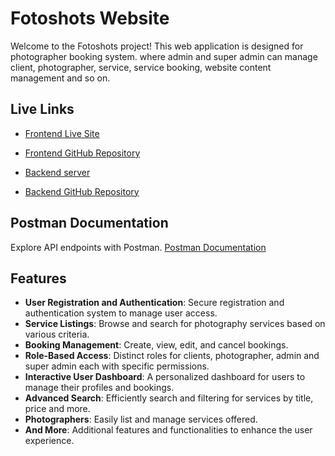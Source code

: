 # Fotoshots Website

Welcome to the Fotoshots project! This web application is designed for photographer booking system. where admin and super admin can manage client, photographer, service, service booking, website content management and so on.

## Live Links

- [Frontend Live Site](https://fotoshots-frontend.vercel.app/)
- [Frontend GitHub Repository](https://github.com/JOY-JB/fotoshots-frontend)

- [Backend server](https://fotoshots-backend.vercel.app/)
- [Backend GitHub Repository](https://github.com/JOY-JB/fotoshots-backend)

## Postman Documentation

Explore API endpoints with Postman. [Postman Documentation](https://documenter.getpostman.com/view/24132938/2s9YRB1WyL)

## Features

- **User Registration and Authentication**: Secure registration and authentication system to manage user access.
- **Service Listings**: Browse and search for photography services based on various criteria.
- **Booking Management**: Create, view, edit, and cancel bookings.
- **Role-Based Access**: Distinct roles for clients, photographer, admin and super admin each with specific permissions.
- **Interactive User Dashboard**: A personalized dashboard for users to manage their profiles and bookings.
- **Advanced Search**: Efficiently search and filtering for services by title, price and more.
- **Photographers**: Easily list and manage services offered.
- **And More**: Additional features and functionalities to enhance the user experience.
